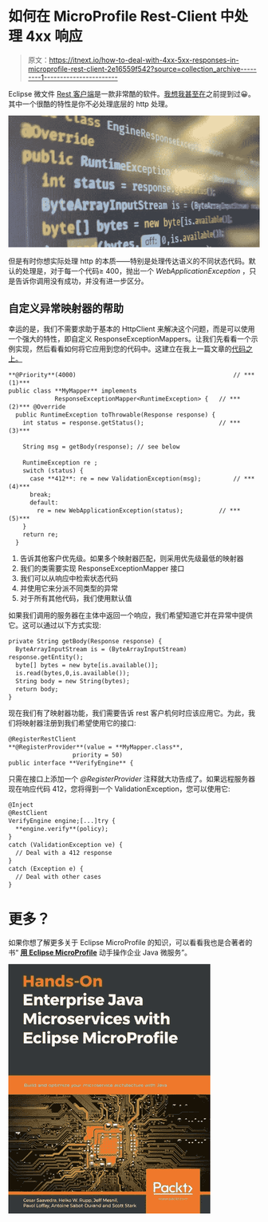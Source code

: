 # 如何在 MicroProfile Rest-Client 中处理 4xx 响应

> 原文：<https://itnext.io/how-to-deal-with-4xx-5xx-responses-in-microprofile-rest-client-2e16559f542?source=collection_archive---------1----------------------->

Eclipse 微文件 [Rest 客户端](https://github.com/eclipse/microprofile-rest-client)是一款非常酷的软件。[我想我甚至在](/authentication-with-microprofile-rest-client-d1e9da774f70)之前提到过😀。其中一个很酷的特性是你不必处理底层的 http 处理。

![](img/ea16b72ba9f1475963f4e58645d4ac09.png)

但是有时你想实际处理 http 的本质——特别是处理传达语义的不同状态代码。默认的处理是，对于每一个代码≥ 400，抛出一个 *WebApplicationException* ，只是告诉你调用没有成功，并没有进一步区分。

## 自定义异常映射器的帮助

幸运的是，我们不需要求助于基本的 HttpClient 来解决这个问题，而是可以使用一个强大的特性，即自定义 ResponseExceptionMappers。让我们先看看一个示例实现，然后看看如何将它应用到您的代码中。这建立在我上一篇文章的[代码之上。](/authentication-with-microprofile-rest-client-d1e9da774f70)

```
**@Priority**(4000)                                            // ***(1)***
public class **MyMapper** implements 
             ResponseExceptionMapper<RuntimeException> {   // ***(2)*** @Override
  public RuntimeException toThrowable(Response response) {
    int status = response.getStatus();                     // ***(3)***

    String msg = getBody(response); // see below

    RuntimeException re ;
    switch (status) {
      case **412**: re = new ValidationException(msg);         // ***(4)***
      break;
      default:
        re = new WebApplicationException(status);          // ***(5)***
    }
    return re;
  }
```

1.  告诉其他客户优先级。如果多个映射器匹配，则采用优先级最低的映射器
2.  我们的类需要实现 ResponseExceptionMapper 接口
3.  我们可以从响应中检索状态代码
4.  并使用它来分派不同类型的异常
5.  对于所有其他代码，我们使用默认值

如果我们调用的服务器在主体中返回一个响应，我们希望知道它并在异常中提供它。这可以通过以下方式实现:

```
private String getBody(Response response) {
  ByteArrayInputStream is = (ByteArrayInputStream) response.getEntity();
  byte[] bytes = new byte[is.available()];
  is.read(bytes,0,is.available());
  String body = new String(bytes);
  return body;
}
```

现在我们有了映射器功能，我们需要告诉 rest 客户机何时应该应用它。为此，我们将映射器注册到我们希望使用它的接口:

```
@RegisterRestClient
**@RegisterProvider**(value = **MyMapper.class**,
                  priority = 50)
public interface **VerifyEngine** {
```

只需在接口上添加一个 *@RegisterProvider* 注释就大功告成了。如果远程服务器现在响应代码 412，您将得到一个 ValidationException，您可以使用它:

```
@Inject
@RestClient
VerifyEngine engine;[...]try {
  **engine.verify**(policy);
}
catch (ValidationException ve) {
  // Deal with a 412 response
}
catch (Exception e) {
  // Deal with other cases
}
```

# 更多？

如果你想了解更多关于 Eclipse MicroProfile 的知识，可以看看我也是合著者的书“ [**用 Eclipse MicroProfile**](https://www.packtpub.com/web-development/hands-on-enterprise-java-microservices-with-eclipse-microprofile) 动手操作企业 Java 微服务”。

![](img/b98916f13a93c476031ffe4fc6841dfb.png)